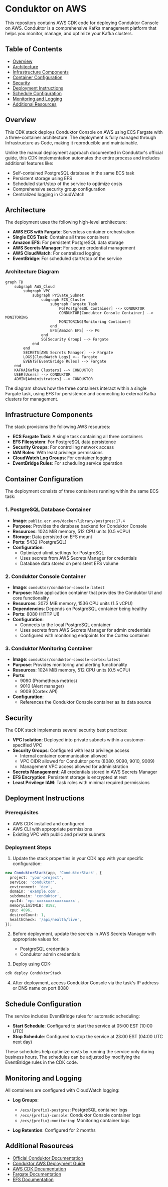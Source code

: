 # Conduktor on AWS

This repository contains AWS CDK code for deploying Conduktor Console on AWS. Conduktor is a comprehensive Kafka management platform that helps you monitor, manage, and optimize your Kafka clusters.

## Table of Contents

- [Overview](#overview)
- [Architecture](#architecture)
- [Infrastructure Components](#infrastructure-components)
- [Container Configuration](#container-configuration)
- [Security](#security)
- [Deployment Instructions](#deployment-instructions)
- [Schedule Configuration](#schedule-configuration)
- [Monitoring and Logging](#monitoring-and-logging)
- [Additional Resources](#additional-resources)

## Overview

This CDK stack deploys Conduktor Console on AWS using ECS Fargate with a three-container architecture. The deployment is fully managed through Infrastructure as Code, making it reproducible and maintainable.

Unlike the manual deployment approach documented in Conduktor's official guide, this CDK implementation automates the entire process and includes additional features like:

- Self-contained PostgreSQL database in the same ECS task
- Persistent storage using EFS
- Scheduled start/stop of the service to optimize costs
- Comprehensive security group configuration
- Centralized logging in CloudWatch

## Architecture

The deployment uses the following high-level architecture:

- **AWS ECS with Fargate**: Serverless container orchestration
- **Single ECS Task**: Contains all three containers
- **Amazon EFS**: For persistent PostgreSQL data storage
- **AWS Secrets Manager**: For secure credential management
- **AWS CloudWatch**: For centralized logging
- **EventBridge**: For scheduled start/stop of the service

### Architecture Diagram

```mermaid
graph TD
    subgraph AWS_Cloud
        subgraph VPC
            subgraph Private_Subnet
                subgraph ECS_Cluster
                    subgraph Fargate_Task
                        PG[PostgreSQL Container] --> CONDUKTOR
                        CONDUKTOR[Conduktor Console Container] --> MONITORING
                        MONITORING[Monitoring Container]
                    end
                    EFS[Amazon EFS] --> PG
                end
                SG[Security Group] --> Fargate
            end
        end
        SECRETS[AWS Secrets Manager] --> Fargate
        LOGS[CloudWatch Logs] <-- Fargate
        EVENTS[EventBridge Rules] --> Fargate
    end
    KAFKA[Kafka Clusters] --> CONDUKTOR
    USER[Users] --> CONDUKTOR
    ADMIN[Administrators] --> CONDUKTOR
```

The diagram shows how the three containers interact within a single Fargate task, using EFS for persistence and connecting to external Kafka clusters for management.

## Infrastructure Components

The stack provisions the following AWS resources:

- **ECS Fargate Task**: A single task containing all three containers
- **EFS Filesystem**: For PostgreSQL data persistence
- **Security Groups**: For controlling network access
- **IAM Roles**: With least privilege permissions
- **CloudWatch Log Groups**: For container logging
- **EventBridge Rules**: For scheduling service operation

## Container Configuration

The deployment consists of three containers running within the same ECS task:

### 1. PostgreSQL Database Container

- **Image**: `public.ecr.aws/docker/library/postgres:17.4`
- **Purpose**: Provides the database backend for Conduktor Console
- **Resources**: 1024 MiB memory, 512 CPU units (0.5 vCPU)
- **Storage**: Data persisted on EFS mount
- **Ports**: 5432 (PostgreSQL)
- **Configuration**:
  - Optimized ulimit settings for PostgreSQL
  - Uses secrets from AWS Secrets Manager for credentials
  - Database data stored on persistent EFS volume

### 2. Conduktor Console Container

- **Image**: `conduktor/conduktor-console:latest`
- **Purpose**: Main application container that provides the Conduktor UI and core functionality
- **Resources**: 3072 MiB memory, 1536 CPU units (1.5 vCPU)
- **Dependencies**: Depends on PostgreSQL container being healthy
- **Ports**: 8080 (HTTP UI)
- **Configuration**:
  - Connects to the local PostgreSQL container
  - Uses secrets from AWS Secrets Manager for admin credentials
  - Configured with monitoring endpoints for the Cortex container

### 3. Conduktor Monitoring Container

- **Image**: `conduktor/conduktor-console-cortex:latest`
- **Purpose**: Provides monitoring and alerting functionality
- **Resources**: 1024 MiB memory, 512 CPU units (0.5 vCPU)
- **Ports**:
  - 9090 (Prometheus metrics)
  - 9010 (Alert manager)
  - 9009 (Cortex API)
- **Configuration**:
  - References the Conduktor Console container as its data source

## Security

The CDK stack implements several security best practices:

- **VPC Isolation**: Deployed into private subnets within a customer-specified VPC
- **Security Groups**: Configured with least privilege access
  - Internal container communication allowed
  - VPC CIDR allowed for Conduktor ports (8080, 9090, 9010, 9009)
  - Management VPC access allowed for administration
- **Secrets Management**: All credentials stored in AWS Secrets Manager
- **EFS Encryption**: Persistent storage is encrypted at rest
- **Least Privilege IAM**: Task roles with minimal required permissions

## Deployment Instructions

### Prerequisites

- AWS CDK installed and configured
- AWS CLI with appropriate permissions
- Existing VPC with public and private subnets

### Deployment Steps

1. Update the stack properties in your CDK app with your specific configuration:

```typescript
new ConduktorStack(app, 'ConduktorStack', {
  project: 'your-project',
  service: 'conduktor',
  environment: 'dev',
  domain: 'example.com',
  subdomain: 'conduktor',
  vpcId: 'vpc-xxxxxxxxxxxxxxxxx',
  memoryLimitMiB: 8192,
  cpu: 4096,
  desiredCount: 1,
  healthCheck: '/api/health/live',
});
```

2. Before deployment, update the secrets in AWS Secrets Manager with appropriate values for:
   - PostgreSQL credentials
   - Conduktor admin credentials

3. Deploy using CDK:

```bash
cdk deploy ConduktorStack
```

4. After deployment, access Conduktor Console via the task's IP address or DNS name on port 8080

## Schedule Configuration

The service includes EventBridge rules for automatic scheduling:

- **Start Schedule**: Configured to start the service at 05:00 EST (10:00 UTC)
- **Stop Schedule**: Configured to stop the service at 23:00 EST (04:00 UTC next day)

These schedules help optimize costs by running the service only during business hours. The schedules can be adjusted by modifying the EventBridge rules in the CDK code.

## Monitoring and Logging

All containers are configured with CloudWatch logging:

- **Log Groups**:
  - `/ecs/{prefix}-postgres`: PostgreSQL container logs
  - `/ecs/{prefix}-console`: Conduktor Console container logs
  - `/ecs/{prefix}-monitoring`: Monitoring container logs

- **Log Retention**: Configured for 2 months

## Additional Resources

- [Official Conduktor Documentation](https://docs.conduktor.io/)
- [Conduktor AWS Deployment Guide](https://docs.conduktor.io/platform/get-started/installation/get-started/AWS/)
- [AWS CDK Documentation](https://docs.aws.amazon.com/cdk/latest/guide/home.html)
- [Fargate Documentation](https://docs.aws.amazon.com/AmazonECS/latest/developerguide/AWS_Fargate.html)
- [EFS Documentation](https://docs.aws.amazon.com/efs/latest/ug/whatisefs.html)
